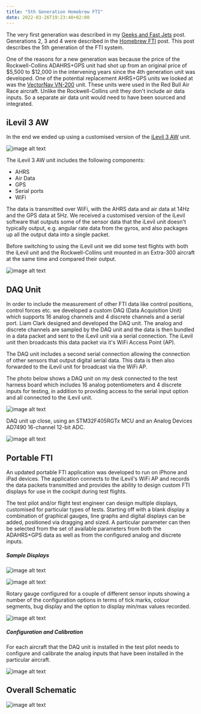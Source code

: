 ```yaml
---
title: "5th Generation Homebrew FTI"
date: 2022-03-26T19:23:40+02:00
---
```


The very first generation was described in my [Geeks and Fast Jets](https://seanmcleod.github.io/2008/06/geeks-and-fast-jets/)
post. Generations 2, 3 and 4 were described in the [Homebrew FTI](https://seanmcleod.github.io/2018/02/homebrew-fti/) post.
This post describes the 5th generation of the FTI system.

One of the reasons for a new generation was because the price of the Rockwell-Collins ADAHRS+GPS unit had
shot up from an original price of $5,500 to $12,000 in the intervening years since the 4th generation
unit was developed. One of the potential replacement AHRS+GPS units we looked at was the 
[VectorNav VN-200](https://www.vectornav.com/products/detail/vn-200) unit. These units were used in the
Red Bull Air Race aircraft. Unlike the Rockwell-Collins unit they don't include air data inputs. So a 
separate air data unit would need to have been sourced and integrated.

## iLevil 3 AW

In the end we ended up using a customised version of the [iLevil 3 AW](https://shop.levil.com/products/ilevil-3-aw)
unit. 

![image alt text](/images/5th-generation-homebrew-fti/ilevil.png)

The iLevil 3 AW unit includes the following components:

- AHRS
- Air Data
- GPS
- Serial ports
- WiFi

The data is transmitted over WiFi, with the AHRS data and air data at 14Hz and the GPS data at 5Hz. We received a customised
version of the iLevil software that outputs some of the sensor data that the iLevil unit doesn't typically output, 
e.g. angular rate data from the gyros, and also packages up all the output data into a single packet.

Before switching to using the iLevil unit we did some test flights with both the iLevil unit and the Rockwell-Collins
unit mounted in an Extra-300 aircraft at the same time and compared their output.

![image alt text](/images/5th-generation-homebrew-fti/ilevil-vs-rockwell-collins.png)

## DAQ Unit

In order to include the measurement of other FTI data like control positions, control forces etc. we developed a custom
DAQ (Data Acquisition Unit) which supports 16 analog channels and 4 discrete channels and a serial port. Liam Clark designed
and developed the DAQ unit. The analog and discrete channels are sampled by the DAQ unit and the data is then bundled
in a data packet and sent to the iLevil unit via a serial connection. The iLevil unit then broadcasts this data packet
via it's WiFi Access Point (AP). 

The DAQ unit includes a second serial connection allowing the connection of other sensors that output digital serial data.
This data is then also forwarded to the iLevil unit for broadcast via the WiFi AP.

The photo below shows a DAQ unit on my desk connected to the test harness board which includes 16 analog potentiometers and
4 discrete inputs for testing, in addition to providing access to the serial input option and all connected to the 
iLevil unit.

![image alt text](/images/5th-generation-homebrew-fti/hardware-setup.jpg)

DAQ unit up close, using an STM32F405RGTx MCU and an Analog Devices AD7490 16-channel 12-bit ADC.

![image alt text](/images/5th-generation-homebrew-fti/daq-upclose.jpg)

## Portable FTI

An updated portable FTI application was developed to run on iPhone and iPad devices. The application connects to the iLevil's
WiFi AP and records the data packets transmitted and provides the ability to design custom FTI displays for use in the cockpit
during test flights.

The test pilot and/or flight test engineer can design multiple displays, customised for particular types of tests. Starting
off with a blank display a combination of graphical gauges, line graphs and digital displays can be added, positioned via
dragging and sized. A particular parameter can then be selected from the set of available parameters from both the ADAHRS+GPS
data as well as from the configured analog and discrete inputs.

##### Sample Displays

![image alt text](/images/5th-generation-homebrew-fti/portable-fti-display-0.png)

![image alt text](/images/5th-generation-homebrew-fti/portable-fti-display-1.png)

Rotary gauge configured for a couple of different sensor inputs showing a number of the configuration options in terms of
tick marks, colour segments, bug display and the option to display min/max values recorded.

![image alt text](/images/5th-generation-homebrew-fti/rotary-gauges.png)

##### Configuration and Calibration

For each aircraft that the DAQ unit is installed in the test pilot needs to configure and calibrate the analog inputs
that have been installed in the particular aircraft.

![image alt text](/images/5th-generation-homebrew-fti/configuration-calibration.png)

## Overall Schematic

![image alt text](/images/5th-generation-homebrew-fti/fti-overview-schematic.png)

